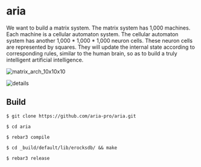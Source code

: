 aria
=====


We want to build a matrix system. The matrix system has 1,000 machines. Each machine is a cellular automaton system. The cellular automaton system has another 1,000 * 1,000 * 1,000 neuron cells. These neuron cells are represented by squares. They will update the internal state according to corresponding rules, similar to the human brain, so as to build a truly intelligent artificial intelligence.  

![matrix_arch_10x10x10](docs/pictures/matrix_arch_10x10x10.png)



![details](docs/pictures/details.png)

Build
-----

    $ git clone https://github.com/aria-pro/aria.git
    
    $ cd aria
    
    $ rebar3 compile
    
    $ cd _build/default/lib/erocksdb/ && make
    
    $ rebar3 release
